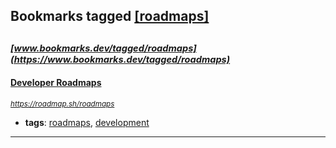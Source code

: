 ## Bookmarks tagged [[roadmaps]](https://www.bookmarks.dev/search?q=[roadmaps])

_<sup><sup>[www.bookmarks.dev/tagged/roadmaps](https://www.bookmarks.dev/tagged/roadmaps)</sup></sup>_
---
#### [Developer Roadmaps](https://roadmap.sh/roadmaps)
_<sup>https://roadmap.sh/roadmaps</sup>_

* **tags**: [roadmaps](../tagged/roadmaps.md), [development](../tagged/development.md)
---
